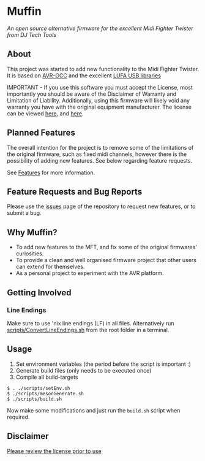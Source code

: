 # Muffin

*An open source alternative firmware for the excellent Midi Fighter Twister from DJ Tech Tools*

## About

This project was started to add new functionality to the Midi Fighter Twister.
It is based on [AVR-GCC](https://gcc.gnu.org/wiki/avr-gcc) and the excellent [LUFA USB libraries](http://www.fourwalledcubicle.com/LUFA.php)

IMPORTANT - If you use this software you must accept the License, most importantly you should be aware of the Disclaimer of Warranty and Limitation of Liability. Additionally, using this firmware will likely void any warranty you have with the original equipment manufacturer. The license can be viewed [here](https://github.com/bxzn/Muffin/blob/main/LICENSE), and [here](https://www.gnu.org/licenses/gpl-3.0.en.html).

## Planned Features

The overall intention for the project is to remove some of the limitations of the original firmware, such as fixed midi channels, however there is the possibility of adding new features.
See below regarding feature requests.

See [Features](Features.MD) for more information.

## Feature Requests and Bug Reports

Please use the [issues](https://github.com/bxzn/MuffinTwister/issues) page of the repository to request new features, or to submit a bug.

## Why Muffin?

- To add new features to the MFT, and fix some of the original firmwares' curiosities.
- To provide a clean and well organised firmware project that other users can extend for themselves.
- As a personal project to experiment with the AVR platform.

## Getting Involved

### Line Endings

Make sure to use 'nix line endings (LF) in all files.
Alternatively run [scripts/ConvertLineEndings.sh](scripts/ConvertLineEndings.sh) from the root folder in a terminal.

## Usage

1. Set environment variables (the period before the script is important :)
2. Generate build files (only needs to be executed once)
3. Compile all build-targets

```
$ . ./scripts/setEnv.sh
$ ./scripts/mesonGenerate.sh
$ ./scripts/build.sh
```

Now make some modifications and just run the `build.sh` script when required.

## Disclaimer
[Please review the license prior to use](https://github.com/bxzn/Muffin/blob/main/LICENSE)
